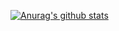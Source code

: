 [![Anurag's github stats](https://github-readme-stats.vercel.app/api?username=7xxogre)](https://github.com/anuraghazra/github-readme-stats)
